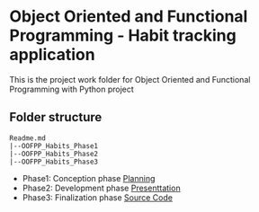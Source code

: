 # Object Oriented and Functional Programming - Habit tracking application

This is the project work folder for Object Oriented and Functional Programming with Python project

## Folder structure

```
Readme.md
|--OOFPP_Habits_Phase1
|--OOFPP_Habits_Phase2
|--OOFPP_Habits_Phase3
```

- Phase1: Conception phase [Planning](OOFPP_Habits_Phase1/Maree-Marthinus_92122115_OOFPP_Habits_Submission_Conception.pdf)
- Phase2: Development phase [Presenttation](OOFPP_Habits_Phase2/Maree-Marthinus_92122115_OOFPP_Habits_Submission_Development.pdf)
- Phase3: Finalization phase [Source Code](OOFPP_Habits_Phase3/README.md)
